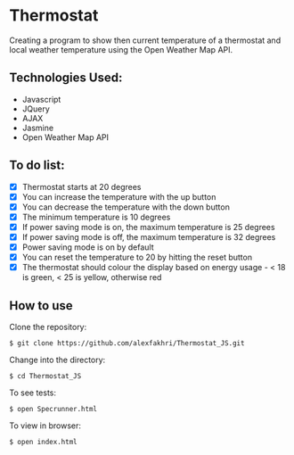 Thermostat
==================
Creating a program to show then current temperature of a thermostat and local weather temperature using the Open Weather Map API.

Technologies Used:
------
  - Javascript
  - JQuery
  - AJAX
  - Jasmine
  - Open Weather Map API

To do list:
------
- [x] Thermostat starts at 20 degrees
- [x] You can increase the temperature with the up button
- [x] You can decrease the temperature with the down button
- [x] The minimum temperature is 10 degrees
- [x] If power saving mode is on, the maximum temperature is 25 degrees
- [x] If power saving mode is off, the maximum temperature is 32 degrees
- [x] Power saving mode is on by default
- [x] You can reset the temperature to 20 by hitting the reset button
- [x] The thermostat should colour the display based on energy usage - < 18 is green, < 25 is yellow, otherwise red

How to use
----------
Clone the repository:
```shell
$ git clone https://github.com/alexfakhri/Thermostat_JS.git
```

Change into the directory:
```shell
$ cd Thermostat_JS
```

To see tests:
```shell
$ open Specrunner.html
```

To view in browser:
```shell
$ open index.html
```
